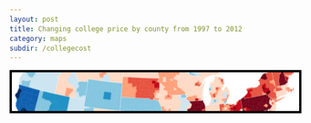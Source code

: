 ```yaml
---
layout: post
title: Changing college price by county from 1997 to 2012
category: maps
subdir: /collegecost
---
```


<img src="/images/collegecost_thumb.png" border="4" style="border-color: #000">




